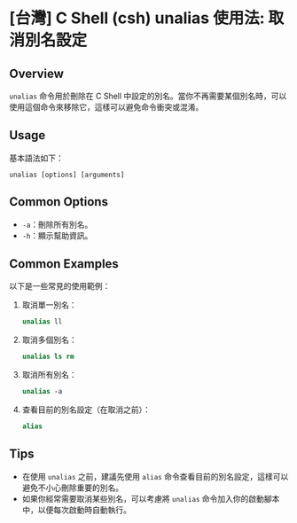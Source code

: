 # [台灣] C Shell (csh) unalias 使用法: 取消別名設定

## Overview
`unalias` 命令用於刪除在 C Shell 中設定的別名。當你不再需要某個別名時，可以使用這個命令來移除它，這樣可以避免命令衝突或混淆。

## Usage
基本語法如下：
```
unalias [options] [arguments]
```

## Common Options
- `-a`：刪除所有別名。
- `-h`：顯示幫助資訊。

## Common Examples
以下是一些常見的使用範例：

1. 取消單一別名：
   ```csh
   unalias ll
   ```

2. 取消多個別名：
   ```csh
   unalias ls rm
   ```

3. 取消所有別名：
   ```csh
   unalias -a
   ```

4. 查看目前的別名設定（在取消之前）：
   ```csh
   alias
   ```

## Tips
- 在使用 `unalias` 之前，建議先使用 `alias` 命令查看目前的別名設定，這樣可以避免不小心刪除重要的別名。
- 如果你經常需要取消某些別名，可以考慮將 `unalias` 命令加入你的啟動腳本中，以便每次啟動時自動執行。
